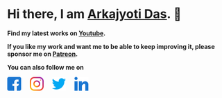 # Hi there, I am [Arkajyoti Das]. 👋

**Find my latest works on [Youtube].**

**If you like my work and want me to be able to keep improving it, please sponsor me on [Patreon].**

**You can also follow me on**

[<img height="32" width="32" src="/assets/facebook.png" />][facebook] &nbsp; &nbsp;
[<img height="32" width="32" src="/assets/instagram.png" />][instagram] &nbsp; &nbsp;
[<img height="32" width="32" src="/assets/twitter.png" />][twitter] &nbsp; &nbsp;
[<img height="32" width="32" src="/assets/linkedin.png" />][linkedin] &nbsp; &nbsp;

[Arkajyoti Das]:https://www.youtube.com/arkajyotidas
[Youtube]:https://www.youtube.com/arkajyotidas
[Patreon]:https://www.patreon.com/arkajyotidas

[facebook]:https://www.facebook.com/arkajyotidas
[instagram]:https://www.instagram.com/arkajyotidas
[twitter]:https://twitter.com/arkajyotidas
[linkedin]:https://www.linkedin.com/in/arkajyotidas
